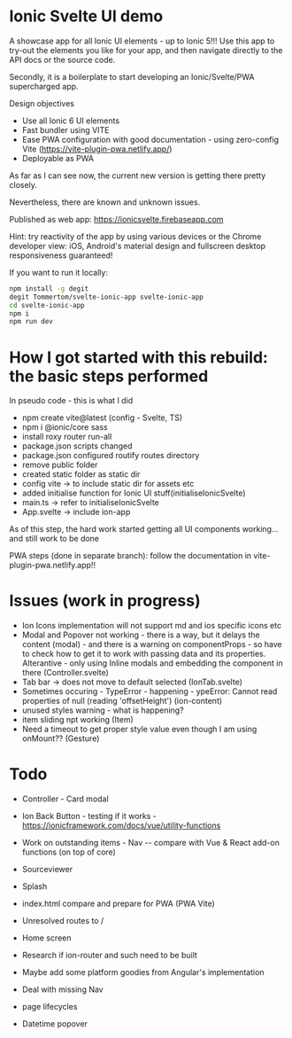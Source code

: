 # Ionic Svelte UI demo
A showcase app for all Ionic UI elements - up to Ionic 5!!! Use this app to try-out the elements you like for your app, and then navigate directly to the API docs or the source code.

Secondly, it is a boilerplate to start developing an Ionic/Svelte/PWA supercharged app.

Design objectives
- Use all Ionic 6 UI elements
- Fast bundler using VITE
- Ease PWA configuration with good documentation - using zero-config Vite (https://vite-plugin-pwa.netlify.app/)
- Deployable as PWA

As far as I can see now, the current new version is getting there pretty closely. 

Nevertheless, there are known and unknown issues.

Published as web app: https://ionicsvelte.firebaseapp.com

Hint: try reactivity of the app by using various devices or the Chrome developer view: iOS, Android's material design and fullscreen desktop responsiveness guaranteed!

If you want to run it locally:

```bash
npm install -g degit
degit Tommertom/svelte-ionic-app svelte-ionic-app
cd svelte-ionic-app
npm i
npm run dev
```

# How I got started with this rebuild: the basic steps performed
In pseudo code - this is what I did
- npm create vite@latest (config - Svelte, TS)
- npm i @ionic/core  sass
- install roxy router run-all
- package.json scripts changed
- package.json configured routify routes directory
- remove public folder
- created static folder as static dir
- config vite -> to include static dir for assets etc
- added initialise function for Ionic UI stuff(initialiseIonicSvelte)
- main.ts -> refer to initialiseIonicSvelte
- App.svelte -> include ion-app 

As of this step, the hard work started getting all UI components working... and still work to be done

PWA steps (done in separate branch): follow the documentation in vite-plugin-pwa.netlify.app!!


# Issues (work in progress)
- Ion Icons implementation will not support md and ios specific icons etc 
- Modal and Popover not working - there is a way, but it delays the content (modal) - and there is a warning on componentProps - so have to check how to get it to work with passing data and its properties. Alterantive - only using Inline modals and embedding the component in there (Controller.svelte)
- Tab bar -> does not move to default selected (IonTab.svelte)
- Sometimes occuring - TypeError - happening - ypeError: Cannot read properties of null (reading 'offsetHeight') (ion-content)
- unused styles warning - what is happening?
- item sliding npt working (Item)
- Need a timeout to get proper style value even though I am using onMount?? (Gesture)

# Todo
- Controller - Card modal
- Ion Back Button - testing if it works - https://ionicframework.com/docs/vue/utility-functions
- Work on outstanding items - Nav
-- compare with Vue & React add-on functions (on top of core)
- Sourceviewer
- Splash
- index.html compare and prepare for PWA (PWA Vite)
- Unresolved routes to /
- Home screen
- Research if ion-router and such need to be built
- Maybe add some platform goodies from Angular's implementation
- Deal with missing Nav

- page lifecycles
- Datetime popover

